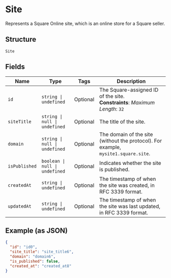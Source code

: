 
# Site

Represents a Square Online site, which is an online store for a Square seller.

## Structure

`Site`

## Fields

| Name | Type | Tags | Description |
|  --- | --- | --- | --- |
| `id` | `string \| undefined` | Optional | The Square-assigned ID of the site.<br/>**Constraints**: *Maximum Length*: `32` |
| `siteTitle` | `string \| null \| undefined` | Optional | The title of the site. |
| `domain` | `string \| null \| undefined` | Optional | The domain of the site (without the protocol). For example, `mysite1.square.site`. |
| `isPublished` | `boolean \| null \| undefined` | Optional | Indicates whether the site is published. |
| `createdAt` | `string \| undefined` | Optional | The timestamp of when the site was created, in RFC 3339 format. |
| `updatedAt` | `string \| undefined` | Optional | The timestamp of when the site was last updated, in RFC 3339 format. |

## Example (as JSON)

```json
{
  "id": "id0",
  "site_title": "site_title6",
  "domain": "domain6",
  "is_published": false,
  "created_at": "created_at8"
}
```

